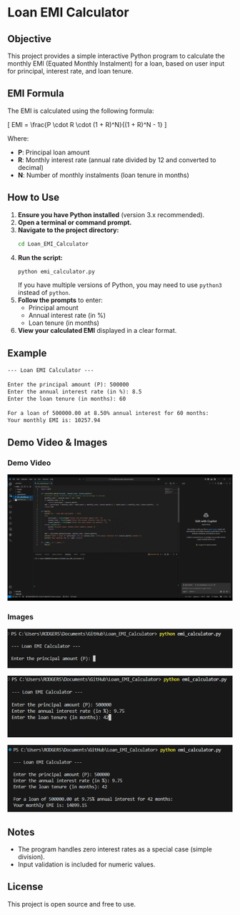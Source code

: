 # Loan EMI Calculator

## Objective
This project provides a simple interactive Python program to calculate the monthly EMI (Equated Monthly Instalment) for a loan, based on user input for principal, interest rate, and loan tenure.

## EMI Formula
The EMI is calculated using the following formula:

\[
EMI = \frac{P \cdot R \cdot (1 + R)^N}{(1 + R)^N - 1}
\]

Where:
- **P**: Principal loan amount
- **R**: Monthly interest rate (annual rate divided by 12 and converted to decimal)
- **N**: Number of monthly instalments (loan tenure in months)

## How to Use

1. **Ensure you have Python installed** (version 3.x recommended).
2. **Open a terminal or command prompt.**
3. **Navigate to the project directory:**
   ```sh
   cd Loan_EMI_Calculator
   ```
4. **Run the script:**
   ```sh
   python emi_calculator.py
   ```
   If you have multiple versions of Python, you may need to use `python3` instead of `python`.
5. **Follow the prompts** to enter:
   - Principal amount
   - Annual interest rate (in %)
   - Loan tenure (in months)
6. **View your calculated EMI** displayed in a clear format.

## Example
```
--- Loan EMI Calculator ---

Enter the principal amount (P): 500000
Enter the annual interest rate (in %): 8.5
Enter the loan tenure (in months): 60

For a loan of 500000.00 at 8.50% annual interest for 60 months:
Your monthly EMI is: 10257.94
```

## Demo Video & Images

### Demo Video

[![Watch the demo](images/demo-thumbnail.png)](video/Loan_EMI%20-%20Made%20with%20Clipchamp.mp4)

### Images

![Program Start](images/start.png)

![User Input Example](images/User_input.png)

![EMI Output Example](images/EMI.png)

## Notes
- The program handles zero interest rates as a special case (simple division).
- Input validation is included for numeric values.

## License
This project is open source and free to use. 